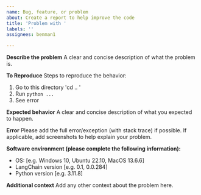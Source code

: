 ```yaml
---
name: Bug, feature, or problem
about: Create a report to help improve the code
title: 'Problem with '
labels: ''
assignees: benman1

---
```


**Describe the problem**
A clear and concise description of what the problem is.

**To Reproduce**
Steps to reproduce the behavior:
1. Go to this directory 'cd .. '
2. Run `python ...`
3. See error

**Expected behavior**
A clear and concise description of what you expected to happen.

**Error**
Please add the full error/exception (with stack trace) if possible. If applicable, add screenshots to help explain your problem.

**Software environment (please complete the following information):**
 - OS: [e.g. Windows 10, Ubuntu 22.10, MacOS 13.6.6]
 - LangChain version [e.g. 0.1, 0.0.284]
 - Python version [e.g. 3.11.8]

**Additional context**
Add any other context about the problem here.
